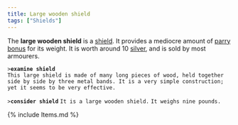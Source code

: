 ```yaml
---
title: Large wooden shield
tags: ["Shields"]
---
```

The **large wooden shield** is a [shield](shield "wikilink"). It
provides a mediocre amount of [parry bonus](parry_bonus "wikilink") for
its weight. It is worth around 10 [silver](silver "wikilink"), and is
sold by most armourers.

`>`**`examine shield`**
`This large shield is made of many long pieces of wood, held together`
`side by side by three metal bands. It is a very simple construction;`
`yet it seems to be very effective.`

`>`**`consider shield`**
`It is a large wooden shield.`
`It weighs nine pounds.`

{% include Items.md %}
